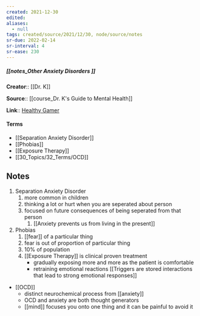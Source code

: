 ```yaml
---
created: 2021-12-30 
edited: 
aliases:
  - null
tags: created/source/2021/12/30, node/source/notes
sr-due: 2022-02-14
sr-interval: 4
sr-ease: 230
---
```


##### [[notes_Other Anxiety Disorders ]]
**Creator**:: [[Dr. K]]
 
**Source**:: [[course_Dr. K's Guide to Mental Health]]

**Link**:: [Healthy Gamer](https://coaching.healthygamer.gg/guide/lessons/other-anxiety-disorders)

#### Terms
- [[Separation Anxiety Disorder]]
- [[Phobias]]
- [[Exposure Therapy]]
- [[30_Topics/32_Terms/OCD]]

## Notes

1. Separation Anxiety Disorder  
	1. more common in children
	2. thinking a lot or hurt when you are seperated about person
	3. focused on future consequences of being seperated from that person
		1. [[Anxiety prevents us from living in the present]]
2. Phobias  
	1. [[fear]] of a particular thing
	2. fear is out of proportion of particular thing
	3. 10% of population
	4. [[Exposure Therapy]] is clinical proven treatment
		- gradually exposing more and more as the patient is comfortable
		- retraining emotional reactions [[Triggers are stored interactions that lead to strong emotional responses]]
- [[OCD]]
	- distinct neurochemical process from [[anxiety]]
	- OCD and anxiety are both thought generators
	- [[mind]] focuses you onto one thing and it can be painful to avoid it